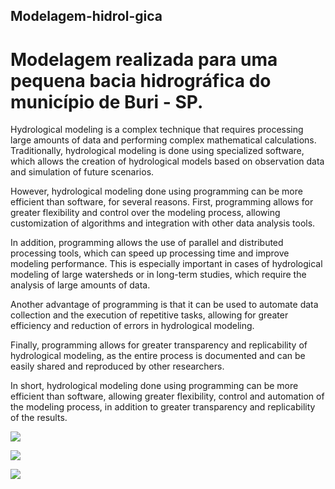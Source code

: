 
## Modelagem-hidrol-gica
# Modelagem realizada para uma pequena bacia hidrográfica do município de Buri - SP.

Hydrological modeling is a complex technique that requires processing large amounts of data and performing complex mathematical calculations. Traditionally, hydrological modeling is done using specialized software, which allows the creation of hydrological models based on observation data and simulation of future scenarios.

However, hydrological modeling done using programming can be more efficient than software, for several reasons. First, programming allows for greater flexibility and control over the modeling process, allowing customization of algorithms and integration with other data analysis tools.

In addition, programming allows the use of parallel and distributed processing tools, which can speed up processing time and improve modeling performance. This is especially important in cases of hydrological modeling of large watersheds or in long-term studies, which require the analysis of large amounts of data.

Another advantage of programming is that it can be used to automate data collection and the execution of repetitive tasks, allowing for greater efficiency and reduction of errors in hydrological modeling.

Finally, programming allows for greater transparency and replicability of hydrological modeling, as the entire process is documented and can be easily shared and reproduced by other researchers.

In short, hydrological modeling done using programming can be more efficient than software, allowing greater flexibility, control and automation of the modeling process, in addition to greater transparency and replicability of the results.

<img src="https://img.shields.io/badge/Status-Em%20Desenvolvimento-green"/>
</p>
<img src="https://img.shields.io/badge/Language-Python-blue"/>
</p>
<img src="https://img.shields.io/badge/Release%20Date-undetermined-yellow"/>
</p>
